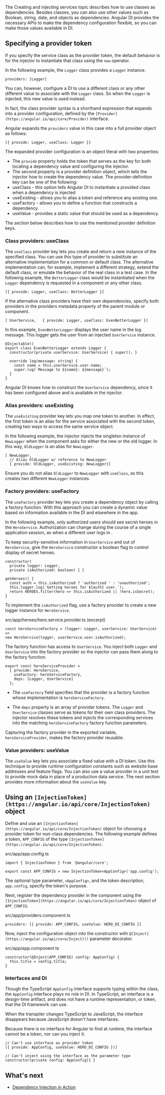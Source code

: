 The Creating and injecting services topic describes how to use classes as dependencies. Besides classes, you can also use other values such as Boolean, string, date, and objects as dependencies. Angular DI provides the necessary APIs to make the dependency configuration flexible, so you can make those values available in DI.

## Specifying a provider token

If you specify the service class as the provider token, the default behavior is for the injector to instantiate that class using the `new` operator.

In the following example, the `Logger` class provides a `Logger` instance.

```
providers: [Logger]
```

You can, however, configure a DI to use a different class or any other different value to associate with the `Logger` class. So when the `Logger` is injected, this new value is used instead.

In fact, the class provider syntax is a shorthand expression that expands into a provider configuration, defined by the `[Provider](https://angular.io/api/core/Provider)` interface.

Angular expands the `providers` value in this case into a full provider object as follows:

```
[{ provide: Logger, useClass: Logger }]
```

The expanded provider configuration is an object literal with two properties:

-   The `provide` property holds the token that serves as the key for both locating a dependency value and configuring the injector.
-   The second property is a provider definition object, which tells the injector how to create the dependency value. The provider-definition key can be one of the following:
   -   useClass - this option tells Angular DI to instantiate a provided class when a dependency is injected
   -   useExisting - allows you to alias a token and reference any existing one.
   -   useFactory - allows you to define a function that constructs a dependency.
   -   useValue - provides a static value that should be used as a dependency.

The section below describes how to use the mentioned provider definition keys.

### Class providers: useClass

The `useClass` provider key lets you create and return a new instance of the specified class. You can use this type of provider to substitute an alternative implementation for a common or default class. The alternative implementation can, for example, implement a different strategy, extend the default class, or emulate the behavior of the real class in a test case. In the following example, the `BetterLogger` class would be instantiated when the `Logger` dependency is requested in a component or any other class.

```
[{ provide: Logger, useClass: BetterLogger }]   
```


If the alternative class providers have their own dependencies, specify both providers in the providers metadata property of the parent module or component.

```
[ UserService,   { provide: Logger, useClass: EvenBetterLogger }]
```

In this example, `EvenBetterLogger` displays the user name in the log message. This logger gets the user from an injected `UserService` instance.

```
@Injectable()
export class EvenBetterLogger extends Logger {
  constructor(private userService: UserService) { super(); }

  override log(message: string) {
    const name = this.userService.user.name;
    super.log(`Message to ${name}: ${message}`);
  }
}
```   

Angular DI knows how to construct the `UserService` dependency, since it has been configured above and is available in the injector.

### Alias providers: useExisting

The `useExisting` provider key lets you map one token to another. In effect, the first token is an alias for the service associated with the second token, creating two ways to access the same service object.

In the following example, the injector injects the singleton instance of `NewLogger` when the component asks for either the new or the old logger. In this way, `OldLogger` is an alias for `NewLogger`.

```
[ NewLogger,
  // Alias OldLogger w/ reference to NewLogger
  { provide: OldLogger, useExisting: NewLogger}]
```   

Ensure you do not alias `OldLogger` to `NewLogger` with `useClass`, as this creates two different `NewLogger` instances.

### Factory providers: useFactory

The `useFactory` provider key lets you create a dependency object by calling a factory function. With this approach you can create a dynamic value based on information available in the DI and elsewhere in the app.

In the following example, only authorized users should see secret heroes in the `HeroService`. Authorization can change during the course of a single application session, as when a different user logs in .

To keep security-sensitive information in `UserService` and out of `HeroService`, give the `HeroService` constructor a boolean flag to control display of secret heroes.

```
constructor(
  private logger: Logger,
  private isAuthorized: boolean) { }

getHeroes() {
  const auth = this.isAuthorized ? 'authorized ' : 'unauthorized';
  this.logger.log(`Getting heroes for ${auth} user.`);
  return HEROES.filter(hero => this.isAuthorized || !hero.isSecret);
}
```

To implement the `isAuthorized` flag, use a factory provider to create a new logger instance for `HeroService`.

src/app/heroes/hero.service.provider.ts (excerpt)

```
const heroServiceFactory = (logger: Logger, userService: UserService) =>
new HeroService(logger, userService.user.isAuthorized);
```

The factory function has access to `UserService`. You inject both `Logger` and `UserService` into the factory provider so the injector can pass them along to the factory function.

```
export const heroServiceProvider =
  { provide: HeroService,
    useFactory: heroServiceFactory,
    deps: [Logger, UserService]
  };
```

-   The `useFactory` field specifies that the provider is a factory function whose implementation is `heroServiceFactory`.
    
-   The `deps` property is an array of provider tokens. The `Logger` and `UserService` classes serve as tokens for their own class providers. The injector resolves these tokens and injects the corresponding services into the matching `heroServiceFactory` factory function parameters.
    

Capturing the factory provider in the exported variable, `heroServiceProvider`, makes the factory provider reusable.

### Value providers: useValue

The `useValue` key lets you associate a fixed value with a DI token. Use this technique to provide runtime configuration constants such as website base addresses and feature flags. You can also use a value provider in a unit test to provide mock data in place of a production data service. The next section provides more information about the `useValue` key.

## Using an `[InjectionToken](https://angular.io/api/core/InjectionToken)` object

Define and use an `[InjectionToken](https://angular.io/api/core/InjectionToken)` object for choosing a provider token for non-class dependencies. The following example defines a token, `APP_CONFIG` of the type `[InjectionToken](https://angular.io/api/core/InjectionToken)`.

src/app/app.config.ts

```
import { InjectionToken } from '@angular/core';

export const APP_CONFIG = new InjectionToken<AppConfig>('app.config');
```

The optional type parameter, `<AppConfig>`, and the token description, `app.config`, specify the token's purpose.

Next, register the dependency provider in the component using the `[InjectionToken](https://angular.io/api/core/InjectionToken)` object of `APP_CONFIG`.

src/app/providers.component.ts

```
providers: [{ provide: APP_CONFIG, useValue: HERO_DI_CONFIG }]
```

Now, inject the configuration object into the constructor with `@[Inject](https://angular.io/api/core/Inject)()` parameter decorator.

src/app/app.component.ts

```
constructor(@Inject(APP_CONFIG) config: AppConfig) {
  this.title = config.title;
}
```

### Interfaces and DI

Though the TypeScript `AppConfig` interface supports typing within the class, the `AppConfig` interface plays no role in DI. In TypeScript, an interface is a design-time artifact, and does not have a runtime representation, or token, that the DI framework can use.

When the transpiler changes TypeScript to JavaScript, the interface disappears because JavaScript doesn't have interfaces.

Because there is no interface for Angular to find at runtime, the interface cannot be a token, nor can you inject it.

```
// Can't use interface as provider token
[{ provide: AppConfig, useValue: HERO_DI_CONFIG })]
```

```
// Can't inject using the interface as the parameter type
constructor(private config: AppConfig){ }
```

## What's next

-   [Dependency Injection in Action](https://angular.io/guide/dependency-injection-in-action)